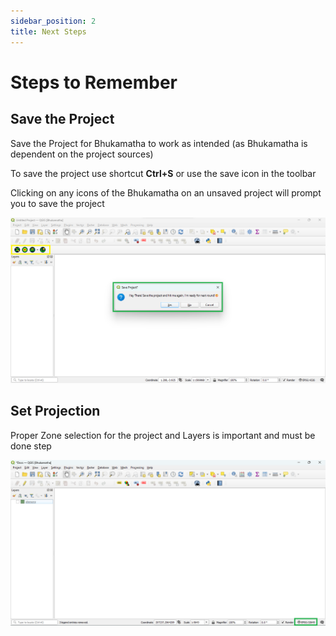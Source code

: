 ```yaml
---
sidebar_position: 2
title: Next Steps
---
```


# Steps to Remember

## Save the Project

Save the Project for Bhukamatha to work as intended (as Bhukamatha is dependent on the project sources)

To save the project use shortcut **Ctrl+S** or use the save icon in the toolbar 

Clicking on any icons of the Bhukamatha on an unsaved project will prompt you to save the project 

![Prompt save from bhukamtha toolbar icon](img/prompt_save.png)

## Set Projection

Proper Zone selection for the project and Layers is important and must be done step

![set_prpjection](img/set_projection.png)

